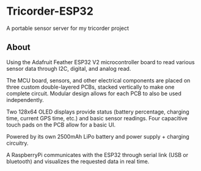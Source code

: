 # Tricorder-ESP32
A portable sensor server for my tricorder project
## About
Using the Adafruit Feather ESP32 V2 microcontroller board to read various sensor data through I2C, digital, and analog read. 

The MCU board, sensors, and other electrical components are placed on three custom double-layered PCBs, stacked vertically to make one complete circuit. Modular design allows for each PCB to also be used independently.

Two 128x64 OLED displays provide status (battery percentage, charging time, current GPS time, etc.) and basic sensor readings. Four capacitive touch pads on the PCB allow for a basic UI. 

Powered by its own 2500mAh LiPo battery and power supply + charging circuitry. 

A RaspberryPi communicates with the ESP32 through serial link (USB or bluetooth) and visualizes the requested data in real time.